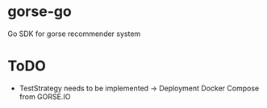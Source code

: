# gorse-go
Go SDK for gorse recommender system

# ToDO
- TestStrategy needs to be implemented -> Deployment Docker Compose from GORSE.IO
